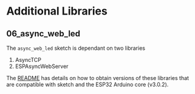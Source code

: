 # Additional Libraries

## 06_async_web_led

The `async_web_led` sketch is dependant on two libraries

  1. AsyncTCP
  2. ESPAsyncWebServer

The [README](../../libraries/README.md) has details on how to obtain versions of these
libraries that are compatible with sketch and the ESP32 Arduino core (v3.0.2).
